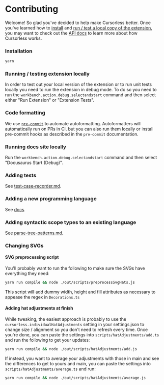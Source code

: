 # Contributing

Welcome! So glad you've decided to help make Cursorless better. Once you've
learned how to [install](#installation) and [run / test a local copy of the
extension](#running--testing-extension-locally), you may want to check out the
[API docs](api) to learn more about how Cursorless works.

### Installation

```sh
yarn
```

### Running / testing extension locally

In order to test out your local version of the extension or to run unit tests
locally you need to run the extension in debug mode. To do so you need to run
the `workbench.action.debug.selectandstart` command and then select either "Run
Extension" or "Extension Tests".

### Code formatting

We use [`pre-commit`](https://pre-commit.com/) to automate autoformatting.
Autoformatters will automatically run on PRs in CI, but you can also run them
locally or install pre-commit hooks as described in the `pre-commit`
documentation.

### Running docs site locally

Run the `workbench.action.debug.selectandstart` command and then select
"Docusaurus Start (Debug)".

### Adding tests

See [test-case-recorder.md](./test-case-recorder.md).

### Adding a new programming language

See [docs](./adding-a-new-language.md).

### Adding syntactic scope types to an existing language

See [parse-tree-patterns.md](./parse-tree-patterns.md).

### Changing SVGs

#### SVG preprocessing script

You'll probably want to run the following to make sure the SVGs have everything they need:

```sh
yarn run compile && node ./out/scripts/preprocessSvgHats.js
```

This script will add dummy width, height and fill attributes as necessary to appease the regex in `Decorations.ts`

#### Adding hat adjustments at finish

While tweaking, the easiest approach is probably to use the
`cursorless.individualHatAdjustments` setting in your settings.json to change
size / alignment so you don't need to refresh every time. Once you're done, you
can paste the settings into `scripts/hatAdjustments/add.ts` and run the following to get
your updates:

```sh
yarn run compile && node ./out/scripts/hatAdjustments/add.js
```

If instead, you want to average your adjustments with those in main and see the differences to get to yours and main, you can paste the settings into `scripts/hatAdjustments/average.ts` and run:

```sh
yarn run compile && node ./out/scripts/hatAdjustments/average.js
```
